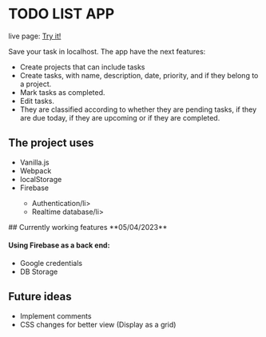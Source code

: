 # TODO LIST APP

live page: <a href="https://davitboo.github.io/todo-list/">Try it!</a>

Save your task in localhost.
The app have the next features:
<ul>
<li>
Create projects that can include tasks
</li>

<li>Create tasks, with name, description, date, priority, and if they belong to a project.</li>
<li>Mark tasks as completed.</li>
<li>Edit tasks.</li>
<li>They are classified according to whether they are pending tasks, if they are due today, if they are upcoming or if they are completed.</li>
</ul>

## The project uses
<ul>
<li>Vanilla.js</li>
<li>Webpack</li>
<li>localStorage</li>
<li>Firebase</li>
<ul>
<li>Authentication/li>
<li>Realtime database/li>
</ul>
</ul>
## Currently working features **05/04/2023**

#### Using Firebase as a back end:

<ul>
    <li>Google credentials </li>
    <li>DB Storage</li>
</ul>

## Future ideas
<ul>
<li>Implement comments</li>
<li>CSS changes for better view (Display as a grid)</li>
</ul>
